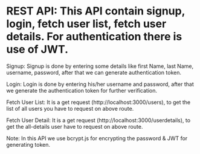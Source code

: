 # REST API: This API contain signup, login, fetch user list, fetch user details. For authentication there is use of JWT.

Signup: Signup is done by entering some details like first Name, last Name, username, password, after that we can generate authentication token.

Login: Login is done by entering his/her username and password, after that we generate the authentication token for further verification.

Fetch User List: It is a get request (http://localhost:3000/users), to get the list of all users you have to request on above route.

Fetch User Detail: It is a get request (http://localhost:3000/userdetails), to get the all-details user have to request on above route.

Note: In this API we use bcrypt.js for encrypting the password & JWT for generating token.
